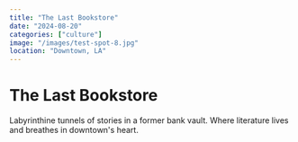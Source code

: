 ```yaml
---
title: "The Last Bookstore"
date: "2024-08-20"
categories: ["culture"]
image: "/images/test-spot-8.jpg"
location: "Downtown, LA"
---
```


# The Last Bookstore

Labyrinthine tunnels of stories in a former bank vault. Where literature lives and breathes in downtown's heart.
